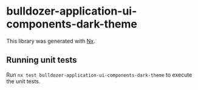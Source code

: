 # bulldozer-application-ui-components-dark-theme

This library was generated with [Nx](https://nx.dev).

## Running unit tests

Run `nx test bulldozer-application-ui-components-dark-theme` to execute the unit tests.
